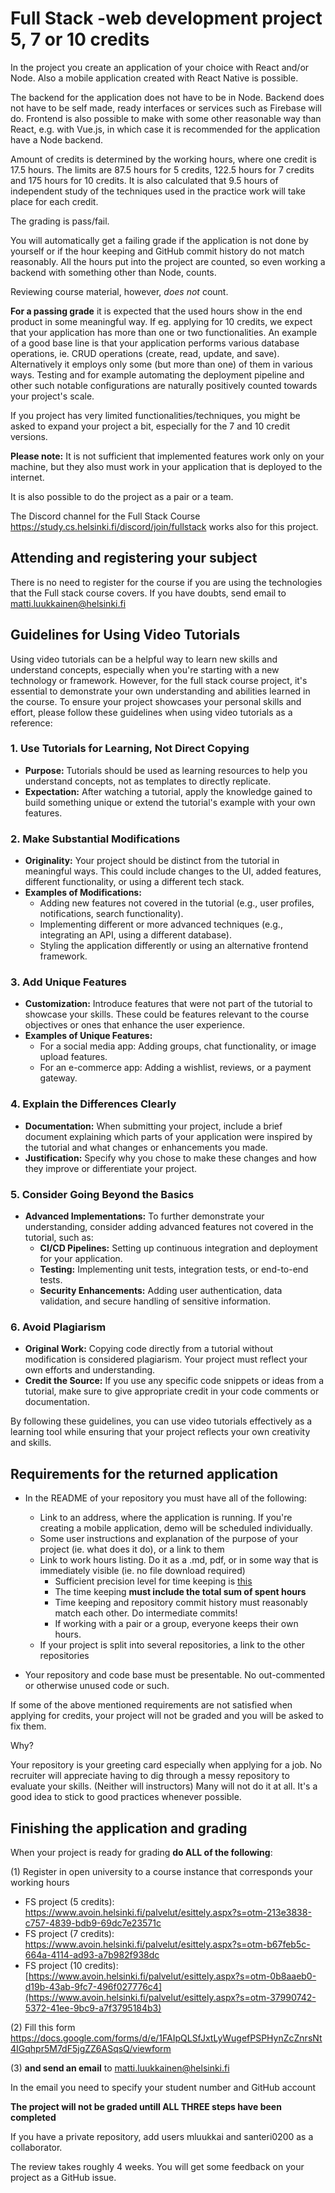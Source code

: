 # Full Stack -web development project 5, 7 or 10 credits

In the project you create an application of your choice with React and/or Node. Also a mobile application created with React Native is possible.

The backend for the application does not have to be in Node. Backend does not have to be self made, ready interfaces or services such as Firebase will do. Frontend is also possible to make with some other reasonable way than React, e.g. with Vue.js, in which case it is recommended for the application have a Node backend.

Amount of credits is determined by the working hours, where one credit is 17.5 hours. The limits are 87.5 hours for 5 credits, 122.5 hours for 7 credits and 175 hours for 10 credits. It is also calculated that 9.5 hours of independent study of the techniques used in the practice work will take place for each credit.

The grading is pass/fail. 

You will automatically get a failing grade if the application is not done by yourself or if the hour keeping and GitHub commit history do not match reasonably. All the hours put into the project are counted, so even working a backend with something other than Node, counts.

Reviewing course material, however, _does not_ count.

**For a passing grade** it is expected that the used hours show in the end product in some meaningful way. If eg. applying for 10 credits, we expect that your application has more than one or two functionalities. An example of a good base line is that your application performs various database operations, ie. CRUD operations (create, read, update, and save). Alternatively it employs only some (but more than one) of them in various ways. Testing and for example automating the deployment pipeline and other such notable configurations are naturally positively counted towards your project's scale.  


If you project has very limited functionalities/techniques, you might be asked to expand your project a bit, especially for the 7 and 10 credit versions.

**Please note:** It is not sufficient that implemented features work only on your machine, but they also must work in your application that is deployed to the internet. 

It is also possible to do the project as a pair or a team.

The Discord channel for the Full Stack Course https://study.cs.helsinki.fi/discord/join/fullstack works also for this project.

## Attending and registering your subject

There is no need to register for the course if you are using the technologies that the Full stack course covers. If you have doubts, send email to  matti.luukkainen@helsinki.fi

## Guidelines for Using Video Tutorials

Using video tutorials can be a helpful way to learn new skills and understand concepts, especially when you're starting with a new technology or framework. However, for the full stack course project, it's essential to demonstrate your own understanding and abilities learned in the course. To ensure your project showcases your personal skills and effort, please follow these guidelines when using video tutorials as a reference:

### 1. Use Tutorials for Learning, Not Direct Copying
- **Purpose:** Tutorials should be used as learning resources to help you understand concepts, not as templates to directly replicate.
- **Expectation:** After watching a tutorial, apply the knowledge gained to build something unique or extend the tutorial's example with your own features.

### 2. Make Substantial Modifications
- **Originality:** Your project should be distinct from the tutorial in meaningful ways. This could include changes to the UI, added features, different functionality, or using a different tech stack.
- **Examples of Modifications:**
  - Adding new features not covered in the tutorial (e.g., user profiles, notifications, search functionality).
  - Implementing different or more advanced techniques (e.g., integrating an API, using a different database).
  - Styling the application differently or using an alternative frontend framework.

### 3. Add Unique Features
- **Customization:** Introduce features that were not part of the tutorial to showcase your skills. These could be features relevant to the course objectives or ones that enhance the user experience.
- **Examples of Unique Features:**
  - For a social media app: Adding groups, chat functionality, or image upload features.
  - For an e-commerce app: Adding a wishlist, reviews, or a payment gateway.

### 4. Explain the Differences Clearly
- **Documentation:** When submitting your project, include a brief document explaining which parts of your application were inspired by the tutorial and what changes or enhancements you made.
- **Justification:** Specify why you chose to make these changes and how they improve or differentiate your project.

### 5. Consider Going Beyond the Basics
- **Advanced Implementations:** To further demonstrate your understanding, consider adding advanced features not covered in the tutorial, such as:
  - **CI/CD Pipelines:** Setting up continuous integration and deployment for your application.
  - **Testing:** Implementing unit tests, integration tests, or end-to-end tests.
  - **Security Enhancements:** Adding user authentication, data validation, and secure handling of sensitive information.

### 6. Avoid Plagiarism
- **Original Work:** Copying code directly from a tutorial without modification is considered plagiarism. Your project must reflect your own efforts and understanding.
- **Credit the Source:** If you use any specific code snippets or ideas from a tutorial, make sure to give appropriate credit in your code comments or documentation.

By following these guidelines, you can use video tutorials effectively as a learning tool while ensuring that your project reflects your own creativity and skills.


## Requirements for the returned application

- In the README of your repository you must have all of the following:
  - Link to an address, where the application is running. If you're creating a mobile application, demo will be scheduled individually.
  - Some user instructions and explanation of the purpose of your project (ie. what does it do), or a link to them 
  - Link to work hours listing. Do it as a .md, pdf, or in some way that is immediately visible (ie. no file download required) 
    - Sufficient precision level for time keeping is [this](https://github.com/mluukkai/OtmTodoApp/blob/master/dokumentaatio/tuntikirjanpito.md)
    - The time keeping **must include the total sum of spent hours**
    - Time keeping and repository commit history must reasonably match each other. Do intermediate commits!
    - If working with a pair or a group, everyone keeps their own hours.
  - If your project is split into several repositories, a link to the other repositories

- Your repository and code base must be presentable. No out-commented or otherwise unused code or such.

If some of the above mentioned requirements are not satisfied when applying for credits, your project will not be graded and you will be asked to fix them.

Why?

Your repository is your greeting card especially when applying for a job. No recruiter will appreciate having to dig through a messy repository to evaluate your skills. (Neither will instructors) Many will not do it at all. It's a good idea to stick to good practices whenever possible. 

## Finishing the application and grading

When your project is ready for grading **do ALL of the following**:

(1) Register in open university to a course instance that corresponds your working hours
- FS project (5 credits): https://www.avoin.helsinki.fi/palvelut/esittely.aspx?s=otm-213e3838-c757-4839-bdb9-69dc7e23571c
- FS project (7 credits): https://www.avoin.helsinki.fi/palvelut/esittely.aspx?s=otm-b67feb5c-664a-4114-ad93-a7b982f938dc
- FS project (10 credits): [https://www.avoin.helsinki.fi/palvelut/esittely.aspx?s=otm-0b8aaeb0-d19b-43ab-9fc7-496f027776c4](https://www.avoin.helsinki.fi/palvelut/esittely.aspx?s=otm-37990742-5372-41ee-9bc9-a7f3795184b3)

(2) Fill this form https://docs.google.com/forms/d/e/1FAIpQLSfJxtLyWugefPSPHynZcZnrsNt4IGqhpr5M7dF5jgZZ6ASqsQ/viewform

(3) **and send an email** to matti.luukkainen@helsinki.fi

In the email you need to specify your student number and GitHub account

**The project will not be graded untill ALL THREE steps have been completed**

If you have a private repository, add users mluukkai and santeri0200 as a collaborator.

The review takes roughly 4 weeks. You will get some feedback on your project as a GitHub issue.
